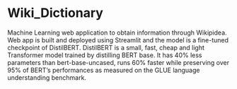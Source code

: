 # Wiki_Dictionary
Machine Learning web application to obtain information through Wikipidea. 
Web app is built and deployed using Streamlit and the model is a fine-tuned checkpoint of DistilBERT.
DistilBERT is a small, fast, cheap and light Transformer model trained by distilling BERT base. It has 40% less parameters than bert-base-uncased, runs 60% faster while preserving over 95% of BERT’s performances as measured on the GLUE language understanding benchmark.
